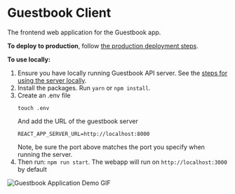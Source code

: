 # Guestbook Client

The frontend web application for the Guestbook app. 

**To deploy to production**, follow [the production deployment steps](https://github.com/brietsparks/guestbook#deployment-and-tear-down). 

**To use locally:**
1. Ensure you have locally running Guestbook API server. See the [steps for using the server locally](https://github.com/brietsparks/guestbook/blob/master/server/README.md).
2. Install the packages. Run `yarn` or `npm install`.
3. Create an .env file
   ```
   touch .env
   ```
   And add the URL of the guestbook server
   ```
   REACT_APP_SERVER_URL=http://localhost:8000
   ```
   Note, be sure the port above matches the port you specify when running the server. 
4. Then run: `npm run start`. The webapp will run on `http://localhost:3000` by default

![Guestbook Application Demo GIF](https://raw.githubusercontent.com/brietsparks/guestbook/master/demo.gif "Guestbook Application Demo GIF")
